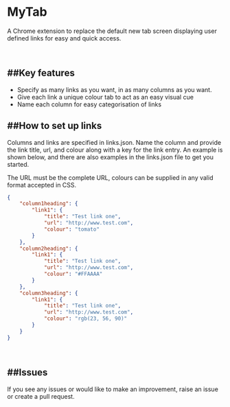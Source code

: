 MyTab
===========
A Chrome extension to replace the default new tab screen displaying user defined links for easy and quick access.

<br />

##Key features
------------

 * Specify as many links as you want, in as many columns as you want.
 * Give each link a unique colour tab to act as an easy visual cue
 * Name each column for easy categorisation of links


##How to set up links        
---------------------
Columns and links are specified in links.json. Name the column and provide the link title, url, and colour along with a key for the link entry. An example is shown below, and there are also examples in the links.json file to get you started.

The URL must be the complete URL, colours can be supplied in any valid format accepted in CSS.


```js:links.json
{
	"column1heading": {
		"link1": {
			"title": "Test link one",
			"url": "http://www.test.com",
			"colour": "tomato"
		}
	},
	"column2heading": {
		"link1": {
			"title": "Test link one",
			"url": "http://www.test.com",
			"colour": "#FFAAAA"
		}
	},
	"column3heading": {
		"link1": {
			"title": "Test link one",
			"url": "http://www.test.com",
			"colour": "rgb(23, 56, 90)"
		}
	}
}
```

<br />

##Issues
-------------
If you see any issues or would like to make an improvement, raise an issue or create a pull request.